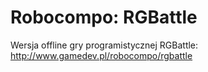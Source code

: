 Robocompo: RGBattle
==================

Wersja offline gry programistycznej RGBattle: http://www.gamedev.pl/robocompo/rgbattle
